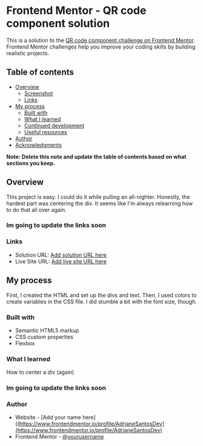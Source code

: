 # Frontend Mentor - QR code component solution

This is a solution to the [QR code component challenge on Frontend Mentor](https://www.frontendmentor.io/challenges/qr-code-component-iux_sIO_H). Frontend Mentor challenges help you improve your coding skills by building realistic projects. 

## Table of contents

- [Overview](#overview)
  - [Screenshot](#screenshot)
  - [Links](#links)
- [My process](#my-process)
  - [Built with](#built-with)
  - [What I learned](#what-i-learned)
  - [Continued development](#continued-development)
  - [Useful resources](#useful-resources)
- [Author](#author)
- [Acknowledgments](#acknowledgments)

**Note: Delete this note and update the table of contents based on what sections you keep.**

## Overview

This project is easy. I could do it while pulling an all-nighter. Honestly, the hardest part was centering the div. It seems like I'm always relearning how to do that all over again.

### Im going to update the links soon
### Links

- Solution URL: [Add solution URL here](https://your-solution-url.com)
- Live Site URL: [Add live site URL here](https://www.frontendmentor.io/profile/AdrianeSantosDev)

## My process

First, I created the HTML and set up the divs and text. Then, I used colors to create variables in the CSS file. I did stumble a bit with the font size, though.

### Built with

- Semantic HTML5 markup
- CSS custom properties
- Flexbox

### What I learned

How to center a div (again)


### Im going to update the links soon
### Author

- Website - [Add your name here]((https://www.frontendmentor.io/profile/AdrianeSantosDev](https://www.frontendmentor.io/profile/AdrianeSantosDev)
- Frontend Mentor - [@yourusername](https://www.frontendmentor.io/profile/yourusername)

